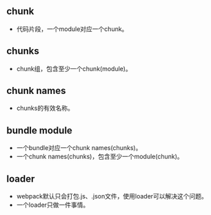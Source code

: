 ## chunk

- 代码片段，一个module对应一个chunk。

## chunks

- chunk组，包含至少一个chunk(module)。

## chunk names

- chunks的有效名称。

## bundle module

- 一个bundle对应一个chunk names(chunks)。
- 一个chunk names(chunks)，包含至少一个module(chunk)。

## loader

- webpack默认只会打包.js、.json文件，使用loader可以解决这个问题。
- 一个loader只做一件事情。